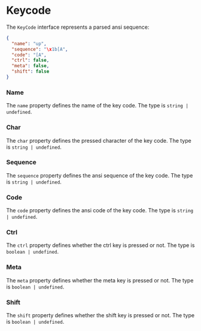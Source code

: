 # Keycode

The `KeyCode` interface represents a parsed ansi sequence:

```json
{
  "name": "up",
  "sequence": "\x1b[A",
  "code": "[A",
  "ctrl": false,
  "meta": false,
  "shift": false
}
```

### Name

The `name` property defines the name of the key code. The type is
`string | undefined`.

### Char

The `char` property defines the pressed character of the key code. The type is
`string | undefined`.

### Sequence

The `sequence` property defines the ansi sequence of the key code. The type is
`string | undefined`.

### Code

The `code` property defines the ansi code of the key code. The type is
`string | undefined`.

### Ctrl

The `ctrl` property defines whether the ctrl key is pressed or not. The type is
`boolean | undefined`.

### Meta

The `meta` property defines whether the meta key is pressed or not. The type is
`boolean | undefined`.

### Shift

The `shift` property defines whether the shift key is pressed or not. The type
is `boolean | undefined`.
